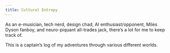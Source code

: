```yaml
---
title: Cultural Entropy
---
```

As an e-musician, tech nerd, design chad, AI enthusiast/opponent, Miles Dyson fanboy, and neuro-piquant all-trades jack, there’s a lot for me to keep track of.

This is a captain’s log of my adventures through various different worlds.